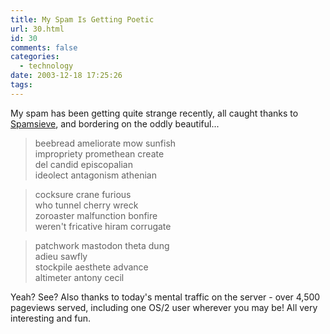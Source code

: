 ```yaml
---
title: My Spam Is Getting Poetic
url: 30.html
id: 30
comments: false
categories:
  - technology
date: 2003-12-18 17:25:26
tags:
---
```


My spam has been getting quite strange recently, all caught thanks to [Spamsieve](http://www.c-command.com/spamsieve/), and bordering on the oddly beautiful...

> beebread ameliorate mow sunfish  
> impropriety promethean create  
> del candid episcopalian  
> ideolect antagonism athenian

> cocksure crane furious  
> who tunnel cherry wreck  
> zoroaster malfunction bonfire  
> weren't fricative hiram corrugate

> patchwork mastodon theta dung  
> adieu sawfly  
> stockpile aesthete advance  
> altimeter antony cecil

Yeah? See? Also thanks to today's mental traffic on the server - over 4,500 pageviews served, including one OS/2 user wherever you may be! All very interesting and fun.